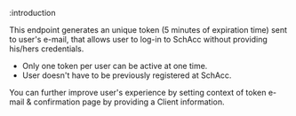 :introduction

This endpoint generates an unique token (5 minutes of expiration time) sent to user's e-mail, that allows user to log-in to SchAcc without providing his/hers credentials.
 
* Only one token per user can be active at one time.
* User doesn't have to be previously registered at SchAcc.

You can further improve user's experience by setting context of token e-mail & confirmation page by providing a Client information.
